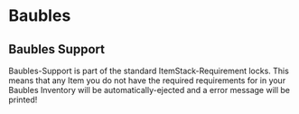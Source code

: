 # Baubles

## Baubles Support
Baubles-Support is part of the standard ItemStack-Requirement locks. This means that any Item you do not have the required requirements for in your Baubles Inventory will be automatically-ejected and a error message will be printed!